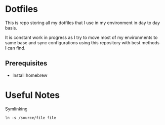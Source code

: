 # Dotfiles

This is repo storing all my dotfiles that I use in my environment in day to day basis.

It is constant work in progress as I try to move most of my environments to same base and sync configurations using this repository with best methods I can find.

## Prerequisites

* Install homebrew


# Useful Notes

Symlinking

```
ln -s /source/file file
```